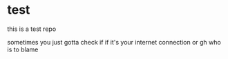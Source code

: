 # test
this is a test repo

sometimes you just gotta check if if it's your internet connection or gh who is
to blame
